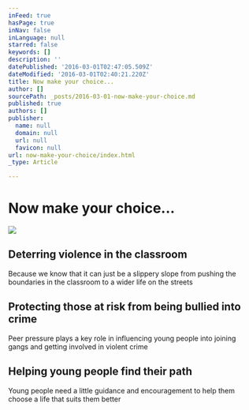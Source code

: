 ```yaml
---
inFeed: true
hasPage: true
inNav: false
inLanguage: null
starred: false
keywords: []
description: ''
datePublished: '2016-03-01T02:47:05.509Z'
dateModified: '2016-03-01T02:40:21.220Z'
title: Now make your choice...
author: []
sourcePath: _posts/2016-03-01-now-make-your-choice.md
published: true
authors: []
publisher:
  name: null
  domain: null
  url: null
  favicon: null
url: now-make-your-choice/index.html
_type: Article

---
```

# Now make your choice...
![](https://the-grid-user-content.s3-us-west-2.amazonaws.com/a0a07746-0a11-4415-8b67-6889c96be2fe.png)

## Deterring violence in the classroom

Because we know that it can just be a slippery slope from pushing the boundaries in the classroom to a wider life on the streets

## Protecting those at risk from being bullied into crime

Peer pressure plays a key role in influencing young people into joining gangs and getting involved in violent crime

## Helping young people find their path

Young people need a little guidance and encouragement to help them choose a life that suits them better